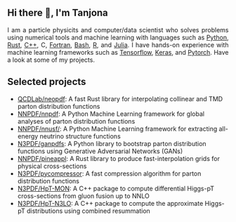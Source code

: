 Hi there 👋, I'm Tanjona
------------------------

<p align="justify">
  I am a particle physicits and computer/data scientist who solves problems using numerical tools and machine learning with
  languages such as <a target="_blank" href="https://www.python.org/">Python</a>, <a target="_blank" href="https://www.rust-lang.org/">Rust</a>,
  <a target="_blank" href="https://isocpp.org/">C++</a>, C, <a target="_blank" href="https://fortran-lang.org/">Fortran</a>,
  <a target="_blank" href="https://www.gnu.org/software/bash/">Bash</a>, <a target="_blank" href="https://www.r-project.org/">R</a>,
  and <a target="_blank" href="https://julialang.org/">Julia</a>. I have hands-on experience with machine learning frameworks
  such as <a target="_blank" href="https://www.tensorflow.org/">Tensorflow</a>, <a target="_blank" href="https://keras.io/">Keras</a>,
  and <a target="_blank" href="https://pytorch.org/">Pytorch</a>. Have a look at some of my projects.
</p>

Selected projects
-----------------
- [QCDLab/neopdf](https://github.com/QCDLab/neopdf): A fast Rust library for interpolating collinear and TMD parton distribution functions
- [NNPDF/nnpdf](https://github.com/NNPDF/nnpdf): A Python Machine Learning framework for global analyses of parton distribution functions
- [NNPDF/nnusf/](https://github.com/NNPDF/nnusf/): A Python Machine Learning framework for extracting all-energy neutrino structure functions
- [N3PDF/ganpdfs](https://github.com/N3PDF/ganpdfs): A Python library to bootstrap parton distribution functions using Generative Adversarial Networks (GANs)
- [NNPDF/pineappl](https://github.com/NNPDF/pineappl): A Rust library to produce fast-interpolation grids for physical cross-sections
- [N3PDF/pycompressor](https://github.com/N3PDF/pycompressor): A fast compression algorithm for parton distribution functions
- [N3PDF/HpT-MON](https://github.com/N3PDF/HpT-MON): A C++ package to compute differential Higgs-pT cross-sections from gluon fusion up to NNLO
- [N3PDF/HpT-N3LO](https://github.com/N3PDF/HpT-N3LO): A C++ package to compute the approximate Higgs-pT distributions using combined resummation
